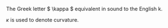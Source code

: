 The Greek letter $ \kappa $ equivalent in sound to the English k.

$\kappa$ is used to denote curvature.
